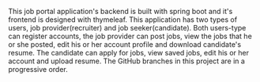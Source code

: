 This job portal application's backend is built with spring boot
and it's frontend is designed with thymeleaf. This application has two
types of users, job provider(recruiter) and job seeker(candidate).
Both users-type can register accounts, the job provider can post jobs,
view the jobs that he or she posted, edit his or her account profile and 
download candidate's resume. 
The candidate can apply for jobs, view saved jobs, edit his or her 
account and upload resume.
The GitHub branches in this project are in a progressive order.
